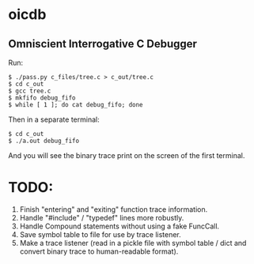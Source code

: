 oicdb
=====

## Omniscient Interrogative C Debugger

Run:

```
$ ./pass.py c_files/tree.c > c_out/tree.c
$ cd c_out
$ gcc tree.c
$ mkfifo debug_fifo
$ while [ 1 ]; do cat debug_fifo; done
```

Then in a separate terminal:

```
$ cd c_out
$ ./a.out debug_fifo
```

And you will see the binary trace print on the screen of the first terminal.

# TODO:
1.    Finish "entering" and "exiting" function trace information.
2.    Handle "#include" / "typedef" lines more robustly.
3.    Handle Compound statements without using a fake FuncCall.
4.    Save symbol table to file for use by trace listener.
5.    Make a trace listener (read in a pickle file with symbol table / dict
      and convert binary trace to human-readable format).

